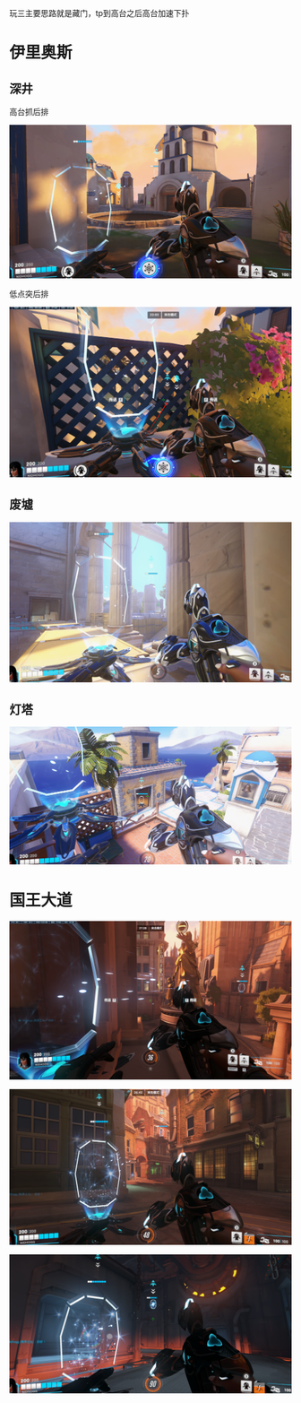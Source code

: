 玩三主要思路就是藏门，tp到高台之后高台加速下扑

# 伊里奥斯

## 深井

高台抓后排

![image-20231206221623608](image/image-20231206221623608.png)

低点突后排

![image-20231206221650103](image/image-20231206221650103.png)

## 废墟

![image-20231206222655640](image/image-20231206222655640.png)

## 灯塔

![image-20231206222916457](image/image-20231206222916457.png)



# 国王大道

![image-20231207124800209](image/image-20231207124800209.png)



![image-20231207124844077](image/image-20231207124844077.png)

![image-20231207125113563](image/image-20231207125113563.png)